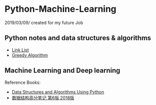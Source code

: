 # Python-Machine-Learning
2019/03/09/ created for my future Job

## Python notes and data structures & algorithms
* [Link List](https://www.jianshu.com/p/73d56c3d228c)
* [Greedy Algorithm](https://github.com/Triple-L/Python-Data-structures-and-Algorithms/blob/master/Algorithm/Greedy%20algorithm)
## Machine Learning and Deep learning

Reference Books:

* [Data Structures and Algorithms Using Python](https://github.com/Triple-L/Python-Data-structures-and-Algorithms/blob/master/Books%20in%20pdf/Data%20Structures%20and%20Algorithms%20Using%20Python.pdf)
* [数据结构高分笔记  第6版  2018版](https://drive.google.com/open?id=1YpY3vgUhVnmuOADMC8PbFulP8rbR7z6A)
